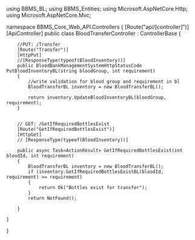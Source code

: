 using BBMS_BL;
using BBMS_Entities;
using Microsoft.AspNetCore.Http;
using Microsoft.AspNetCore.Mvc;

namespace BBMS_Core_Web_API.Controllers
{
    [Route("api/[controller]")]
    [ApiController]
    public class BloodTransferController : ControllerBase
    {

        //PUT: /Transfer
        [Route("Transfer")]
        [HttpPut]
        //[ResponseType(typeof(BloodInventory))]
        public BloodBankManagementSystemHttpStatusCode PutBloodInventoryBL(string bloodGroup, int requirement)
        {
            //write validation for blood group and requirement in bl
            BloodTransferBL inventory = new BloodTransferBL();

            return inventory.UpdateBloodInventoryBL(bloodGroup, requirement);
        }


        // GET: /GetIfRequiredBottlesExist
        [Route("GetIfRequiredBottlesExist")]
        [HttpGet]
        // [ResponseType(typeof(BloodInventory))]

        public async Task<ActionResult> GetIfRequiredBottlesExist(int bloodId, int requirement)
        {
            BloodTransferBL inventory = new BloodTransferBL();
            if (inventory.GetIfRequiredBottlesExistBL(bloodId, requirement) >= requirement)
            {
                return Ok("Bottles exist for transfer");
            }
            return NotFound();

        }

    }
}
